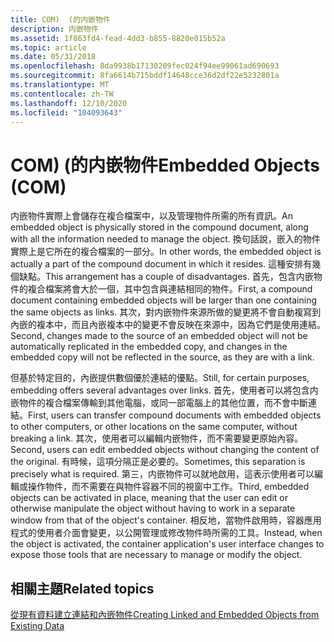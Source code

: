 ```yaml
---
title: COM)  (的内嵌物件
description: 内嵌物件
ms.assetid: 1f863fd4-fead-4dd3-b855-8820e015b52a
ms.topic: article
ms.date: 05/31/2018
ms.openlocfilehash: 8da9938b17130209fec024f94ee99061ad690693
ms.sourcegitcommit: 8fa6614b715bddf14648cce36d2df22e5232801a
ms.translationtype: MT
ms.contentlocale: zh-TW
ms.lasthandoff: 12/10/2020
ms.locfileid: "104093643"
---
```

# <a name="embedded-objects-com"></a><span data-ttu-id="b60cb-103">COM)  (的内嵌物件</span><span class="sxs-lookup"><span data-stu-id="b60cb-103">Embedded Objects (COM)</span></span>

<span data-ttu-id="b60cb-104">内嵌物件實際上會儲存在複合檔案中，以及管理物件所需的所有資訊。</span><span class="sxs-lookup"><span data-stu-id="b60cb-104">An embedded object is physically stored in the compound document, along with all the information needed to manage the object.</span></span> <span data-ttu-id="b60cb-105">換句話說，嵌入的物件實際上是它所在的複合檔案的一部分。</span><span class="sxs-lookup"><span data-stu-id="b60cb-105">In other words, the embedded object is actually a part of the compound document in which it resides.</span></span> <span data-ttu-id="b60cb-106">這種安排有幾個缺點。</span><span class="sxs-lookup"><span data-stu-id="b60cb-106">This arrangement has a couple of disadvantages.</span></span> <span data-ttu-id="b60cb-107">首先，包含内嵌物件的複合檔案將會大於一個，其中包含與連結相同的物件。</span><span class="sxs-lookup"><span data-stu-id="b60cb-107">First, a compound document containing embedded objects will be larger than one containing the same objects as links.</span></span> <span data-ttu-id="b60cb-108">其次，對内嵌物件來源所做的變更將不會自動複寫到內嵌的複本中，而且內嵌複本中的變更不會反映在來源中，因為它們是使用連結。</span><span class="sxs-lookup"><span data-stu-id="b60cb-108">Second, changes made to the source of an embedded object will not be automatically replicated in the embedded copy, and changes in the embedded copy will not be reflected in the source, as they are with a link.</span></span>

<span data-ttu-id="b60cb-109">但基於特定目的，內嵌提供數個優於連結的優點。</span><span class="sxs-lookup"><span data-stu-id="b60cb-109">Still, for certain purposes, embedding offers several advantages over links.</span></span> <span data-ttu-id="b60cb-110">首先，使用者可以將包含内嵌物件的複合檔案傳輸到其他電腦，或同一部電腦上的其他位置，而不會中斷連結。</span><span class="sxs-lookup"><span data-stu-id="b60cb-110">First, users can transfer compound documents with embedded objects to other computers, or other locations on the same computer, without breaking a link.</span></span> <span data-ttu-id="b60cb-111">其次，使用者可以編輯内嵌物件，而不需要變更原始內容。</span><span class="sxs-lookup"><span data-stu-id="b60cb-111">Second, users can edit embedded objects without changing the content of the original.</span></span> <span data-ttu-id="b60cb-112">有時候，這項分隔正是必要的。</span><span class="sxs-lookup"><span data-stu-id="b60cb-112">Sometimes, this separation is precisely what is required.</span></span> <span data-ttu-id="b60cb-113">第三，内嵌物件可以就地啟用，這表示使用者可以編輯或操作物件，而不需要在與物件容器不同的視窗中工作。</span><span class="sxs-lookup"><span data-stu-id="b60cb-113">Third, embedded objects can be activated in place, meaning that the user can edit or otherwise manipulate the object without having to work in a separate window from that of the object's container.</span></span> <span data-ttu-id="b60cb-114">相反地，當物件啟用時，容器應用程式的使用者介面會變更，以公開管理或修改物件時所需的工具。</span><span class="sxs-lookup"><span data-stu-id="b60cb-114">Instead, when the object is activated, the container application's user interface changes to expose those tools that are necessary to manage or modify the object.</span></span>

## <a name="related-topics"></a><span data-ttu-id="b60cb-115">相關主題</span><span class="sxs-lookup"><span data-stu-id="b60cb-115">Related topics</span></span>

<dl> <dt>

[<span data-ttu-id="b60cb-116">從現有資料建立連結和內嵌物件</span><span class="sxs-lookup"><span data-stu-id="b60cb-116">Creating Linked and Embedded Objects from Existing Data</span></span>](creating-linked-and-embedded-objects-from-existing-data.md)
</dt> </dl>

 

 




